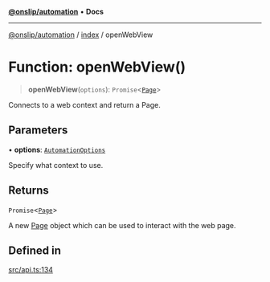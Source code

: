 [**@onslip/automation**](../../README.md) • **Docs**

***

[@onslip/automation](../../README.md) / [index](../README.md) / openWebView

# Function: openWebView()

> **openWebView**(`options`): `Promise`\<[`Page`](../classes/Page.md)\>

Connects to a web context and return a Page.

## Parameters

• **options**: [`AutomationOptions`](../interfaces/AutomationOptions.md)

Specify what context to use.

## Returns

`Promise`\<[`Page`](../classes/Page.md)\>

A new [Page](../classes/Page.md) object which can be used to interact with the web page.

## Defined in

[src/api.ts:134](https://github.com/Onslip/automation/blob/aed87d3401609cf5df05adc6d1563b1b99f345fe/src/api.ts#L134)
